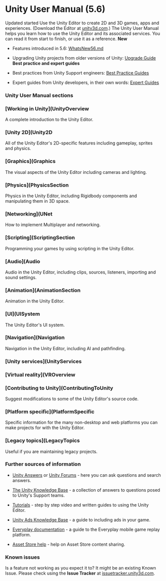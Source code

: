  
# Unity User Manual (5.6) 
 Updated started 
 Use the Unity Editor to create 2D and 3D games, apps and experiences. (Download the Editor at [unity3d.com](http://unity3d.com/unity).) 
 The Unity User Manual helps you learn how to use the Unity Editor and its associated services. You can read it from start to finish, or use it as a reference. 
 **New** 

*  Features introduced in 5.6: [WhatsNew56.md](WhatsNew56.md) 

*  Upgrading Unity projects from older versions of Unity: [Upgrade Guide](http://docs.google.com/UpgradeGuides) 
 **Best practice and expert guides** 

*  Best practices from Unity Support engineers: [Best Practice Guides](http://docs.google.com/BestPracticeGuides) 

*  Expert guides from Unity developers, in their own words: [Expert Guides](http://docs.google.com/ExpertGuides) 
### Unity User Manual sections 
  
### [Working in Unity](UnityOverview 
 A complete introduction to the Unity Editor. 
  
### [Unity 2D](Unity2D 
 All of the Unity Editor's 2D-specific features including gameplay, sprites and physics. 
  
### [Graphics](Graphics 
 The visual aspects of the Unity Editor including cameras and lighting. 
  
### [Physics](PhysicsSection 
 Physics in the Unity Editor, including Rigidbody components and manipulating them in 3D space. 
  
### [Networking](UNet 
 How to implement Multiplayer and networking. 
  
### [Scripting](ScriptingSection 
 Programming your games by using scripting in the Unity Editor. 
  
### [Audio](Audio 
 Audio in the Unity Editor, including clips, sources, listeners, importing and sound settings. 
  
### [Animation](AnimationSection 
 Animation in the Unity Editor. 
  
### [UI](UISystem 
 The Unity Editor's UI system. 
  
### [Navigation](Navigation 
 Navigation in the Unity Editor, including AI and pathfinding. 
  
### [Unity services](UnityServices 
  
### [Virtual reality](VROverview 
  
### [Contributing to Unity](ContributingToUnity 
 Suggest modifications to some of the Unity Editor's source code. 
  
### [Platform specific](PlatformSpecific 
 Specific information for the many non-desktop and web platforms you can make projects for with the Unity Editor. 
  
### [Legacy topics](LegacyTopics 
 Useful if you are maintaining legacy projects. 
 
 
### Further sources of information 

*  [Unity Answers](http://answers.unity3d.com/) or [Unity Forums](http://forum.unity3d.com/) - here you can ask questions and search answers. 

*  [The Unity Knowledge Base](https://support.unity3d.com) - a collection of answers to questions posed to Unity's Support teams. 

*  [Tutorials](http://unity3d.com/learn/tutorials) - step by step video and written guides to using the Unity Editor. 

*  [Unity Ads Knowledge Base](http://unityads.unity3d.com/help/index) - a guide to including ads in your game. 

*  [Everyplay documentation](https://developers.everyplay.com/documentation) - a guide to the Everyplay mobile game replay platform. 

*  [Asset Store help](http://unity3d.com/asset-store/help) - help on Asset Store content sharing. 
### Known issues 
 Is a feature not working as you expect it to? It might be an existing Known Issue. Please check using the **Issue Tracker** at [issuetracker.unity3d.com](https://issuetracker.unity3d.com).
